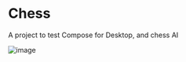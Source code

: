 # Chess
 
A project to test Compose for Desktop, and chess AI

![image](https://user-images.githubusercontent.com/58815650/134095575-9be8e435-228c-4caf-89e5-bebbcc0a8228.png)
